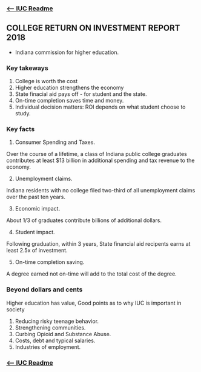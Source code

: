 ### [<-- IUC Readme](./README.md)

## COLLEGE RETURN ON INVESTMENT REPORT 2018
- Indiana commission for higher education.

### Key takeways
1. College is worth the cost
2. Higher education strengthens the economy
3. State finacial aid pays off - for student and the state.
4. On-time completion saves time and money.
5. Individual decision matters: 
ROI depends on what student choose to study.

### Key facts
1. Consumer Spending and Taxes.

Over the course of a lifetime, a class of Indiana public college graduates contributes at least $13 billion in 
additional spending and tax revenue to the economy.

2. Unemployment claims.

Indiana residents with no college filed two-third of all unemployment claims over the past ten years.

3. Economic impact.

About 1/3 of graduates contribute billions of additional dollars.

4. Student impact.

Following graduation, within 3 years, State financial aid recipents earns at least 2.5x of investment.

5. On-time completion saving.

A degree earned not on-time will add to the total cost of the degree. 

### Beyond dollars and cents
Higher education has value, Good points as to why IUC is important in society
1. Reducing risky teenage behavior.
2. Strengthening communities.
3. Curbing Opioid and Substance Abuse.
4. Costs, debt and typical salaries.
5. Industries of employment.

### [<-- IUC Readme](./README.md)
